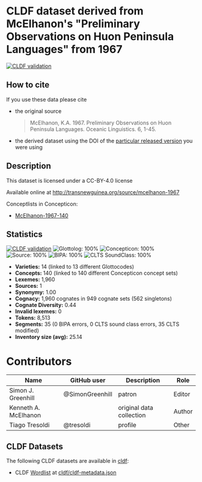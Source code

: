 # CLDF dataset derived from McElhanon's "Preliminary Observations on Huon Peninsula Languages" from 1967

[![CLDF validation](https://github.com/lexibank/mcelhanonhuon/workflows/CLDF-validation/badge.svg)](https://github.com/lexibank/mcelhanonhuon/actions?query=workflow%3ACLDF-validation)

## How to cite

If you use these data please cite
- the original source
  >  McElhanon, K.A. 1967. Preliminary Observations on Huon Peninsula Languages. Oceanic Linguistics. 6, 1-45.
- the derived dataset using the DOI of the [particular released version](../../releases/) you were using

## Description


This dataset is licensed under a CC-BY-4.0 license

Available online at http://transnewguinea.org/source/mcelhanon-1967


Conceptlists in Concepticon:
- [McElhanon-1967-140](https://concepticon.clld.org/contributions/McElhanon-1967-140)
## Statistics


[![CLDF validation](https://github.com/lexibank/mcelhanonhuon/workflows/CLDF-validation/badge.svg)](https://github.com/lexibank/mcelhanonhuon/actions?query=workflow%3ACLDF-validation)
![Glottolog: 100%](https://img.shields.io/badge/Glottolog-100%25-brightgreen.svg "Glottolog: 100%")
![Concepticon: 100%](https://img.shields.io/badge/Concepticon-100%25-brightgreen.svg "Concepticon: 100%")
![Source: 100%](https://img.shields.io/badge/Source-100%25-brightgreen.svg "Source: 100%")
![BIPA: 100%](https://img.shields.io/badge/BIPA-100%25-brightgreen.svg "BIPA: 100%")
![CLTS SoundClass: 100%](https://img.shields.io/badge/CLTS%20SoundClass-100%25-brightgreen.svg "CLTS SoundClass: 100%")

- **Varieties:** 14 (linked to 13 different Glottocodes)
- **Concepts:** 140 (linked to 140 different Concepticon concept sets)
- **Lexemes:** 1,960
- **Sources:** 1
- **Synonymy:** 1.00
- **Cognacy:** 1,960 cognates in 949 cognate sets (562 singletons)
- **Cognate Diversity:** 0.44
- **Invalid lexemes:** 0
- **Tokens:** 8,513
- **Segments:** 35 (0 BIPA errors, 0 CLTS sound class errors, 35 CLTS modified)
- **Inventory size (avg):** 25.14

# Contributors

Name               | GitHub user     | Description                          | Role
---                | ---             | ---                                  | ---
Simon J. Greenhill | @SimonGreenhill | patron                               | Editor
Kenneth A. McElhanon | | original data collection | Author
Tiago Tresoldi     | @tresoldi       | profile                              | Other




## CLDF Datasets

The following CLDF datasets are available in [cldf](cldf):

- CLDF [Wordlist](https://github.com/cldf/cldf/tree/master/modules/Wordlist) at [cldf/cldf-metadata.json](cldf/cldf-metadata.json)